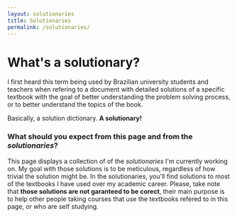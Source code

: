 ```yaml
---
layout: solutionaries
title: Solutionaries
permalink: /solutionaries/
---
```


# What's a solutionary?
I first heard this term being used by Brazilian university students and teachers when refering to a document with detailed solutions of a specific textbook with the goal of better understanding the problem solving process, or to better understand the topics of the book.

Basically, a solution dictionary. __A solutionary!__

### What should you expect from this page and from the _solutionaries_?
This page displays a collection of of the _solutionaries_ I'm currently working on. My goal with those solutions is to be meticulous, regardless of how trivial the solution might be.
In the solutionaries, you'll find solutions to most of the textbooks I have used over my academic career. Please, take note that __those solutions are not garanteed to be corect__, their main purpose is to help other people taking courses that use the textbooks refered to in this page, or who are self studying. 

